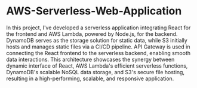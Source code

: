 # AWS-Serverless-Web-Application

In this project, I've developed a serverless application integrating React for the frontend and AWS Lambda, powered by Node.js, for the backend. DynamoDB serves as the storage solution for static data, while S3 initially hosts and manages static files via a CI/CD pipeline. API Gateway is used in connecting the React frontend to the serverless backend, enabling smooth data interactions. This architecture showcases the synergy between dynamic interface of React, AWS Lambda's efficient serverless functions, DynamoDB's scalable NoSQL data storage, and S3's secure file hosting, resulting in a high-performing, scalable, and responsive application.
